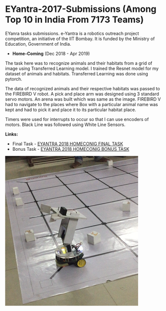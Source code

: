 # EYantra-2017-Submissions (Among Top 10 in India From 7173 Teams)
EYanra tasks submissions. e-Yantra is a robotics outreach project competition, an initiative of the IIT Bombay. It is funded by the Ministry of Education, Government of India.


- **Home-Coming**
(Dec 2018 - Apr 2019)

The task here was to recognize animals and their habitats from a grid of image using Transferred Learning model. I trained the Resnet model for my dataset of animals and habitats. Transferred Learning was done using pytorch.

The data of recognized animals and their respective habitats was passed to the FIREBIRD V robot. A pick and place arm was designed using 3 standard servo motors. An arena was built which was same as the image. FIREBIRD V had to navigate to the places where Box with a particular animal name was kept and had to pick it and place it to its particular habitat place.

Timers were used for interrupts to occur so that I can use encoders of motors. Black Line was followed using White Line Sensors.

**Links:**

- Final Task - [EYANTRA 2018 HOMECONIG FINAL TASK](https://youtu.be/l1byhk3OEEI?t=95)
- Bonus Task - [EYANTRA 2018 HOMECONIG BONUS TASK](https://youtu.be/nQdJZnS8RK4?t=85)

![bot image](https://github.com/dhanrajbhosale/EYantra-2018-Submissions/blob/15b9108fac98db6dd558c60d404e2e6209a8135d/bot.png?raw=true)
